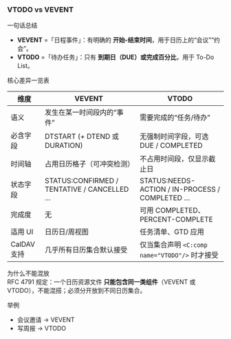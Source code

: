 


### VTODO vs VEVENT

一句话总结  
- **VEVENT** =「日程事件」：有明确的 **开始-结束时间**，用于日历上的“会议”“约会”。  
- **VTODO**   =「待办任务」：只有 **到期日（DUE）或完成百分比**，用于 To-Do List。  

核心差异一览表

| 维度 | VEVENT | VTODO |
|---|---|---|
| 语义 | 发生在某一时间段内的“事件” | 需要完成的“任务/待办” |
| 必含字段 | DTSTART (+ DTEND 或 DURATION) | 无强制时间字段，可选 DUE / COMPLETED |
| 时间轴 | 占用日历格子（可冲突检测） | 不占用时间段，仅显示截止日 |
| 状态字段 | STATUS:CONFIRMED / TENTATIVE / CANCELLED … | STATUS:NEEDS-ACTION / IN-PROCESS / COMPLETED … |
| 完成度 | 无 | 可用 COMPLETED、PERCENT-COMPLETE |
| 适用 UI | 日历日/周视图 | 任务清单、GTD 应用 |
| CalDAV 支持 | 几乎所有日历集合默认接受 | 仅当集合声明 `<C:comp name="VTODO"/>` 时才接受 |

为什么不能混放  
RFC 4791 规定：一个日历资源文件 **只能包含同一类组件**（VEVENT 或 VTODO），不能混搭；必须分开放到不同日历集合。

举例  
- 会议邀请 → VEVENT  
- 写周报 → VTODO